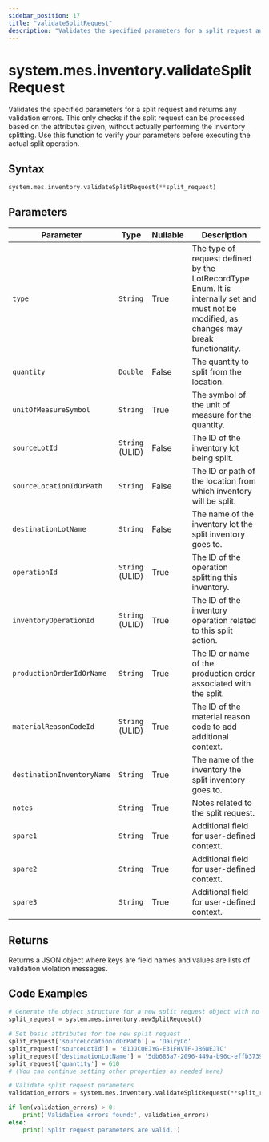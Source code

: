 ```yaml
---
sidebar_position: 17
title: "validateSplitRequest"
description: "Validates the specified parameters for a split request and returns any validation errors."
---
```


# system.mes.inventory.validateSplitRequest

Validates the specified parameters for a split request and returns any validation errors. This only checks if the split request can be processed based on the attributes given, without actually performing the inventory splitting. Use this function to verify your parameters before executing the actual split operation.

## Syntax

```python
system.mes.inventory.validateSplitRequest(**split_request)
```

## Parameters

| Parameter                  | Type            | Nullable | Description                                                                                                                               |
|----------------------------|-----------------|----------|-------------------------------------------------------------------------------------------------------------------------------------------|
| `type`                     | `String`        | True     | The type of request defined by the LotRecordType Enum. It is internally set and must not be modified, as changes may break functionality. |
| `quantity`                 | `Double`        | False    | The quantity to split from the location.                                                                                                  |
| `unitOfMeasureSymbol`      | `String`        | True     | The symbol of the unit of measure for the quantity.                                                                                       |
| `sourceLotId`              | `String` (ULID) | False    | The ID of the inventory lot being split.                                                                                                  |
| `sourceLocationIdOrPath`   | `String`        | False    | The ID or path of the location from which inventory will be split.                                                                        |
| `destinationLotName`       | `String`        | False    | The name of the inventory lot the split inventory goes to.                                                                                |
| `operationId`              | `String` (ULID) | True     | The ID of the operation splitting this inventory.                                                                                         |
| `inventoryOperationId`     | `String` (ULID) | True     | The ID of the inventory operation related to this split action.                                                                           |
| `productionOrderIdOrName`  | `String`        | True     | The ID or name of the production order associated with the split.                                                                         |
| `materialReasonCodeId`     | `String` (ULID) | True     | The ID of the material reason code to add additional context.                                                                             |
| `destinationInventoryName` | `String`        | True     | The name of the inventory the split inventory goes to.                                                                                    |
| `notes`                    | `String`        | True     | Notes related to the split request.                                                                                                       |
| `spare1`                   | `String`        | True     | Additional field for user-defined context.                                                                                                |
| `spare2`                   | `String`        | True     | Additional field for user-defined context.                                                                                                |
| `spare3`                   | `String`        | True     | Additional field for user-defined context.                                                                                                |

## Returns

Returns a JSON object where keys are field names and values are lists of validation violation messages.

## Code Examples

```python
# Generate the object structure for a new split request object with no initial arguments
split_request = system.mes.inventory.newSplitRequest()

# Set basic attributes for the new split request
split_request['sourceLocationIdOrPath'] = 'DairyCo'
split_request['sourceLotId'] = '01JJCQEJYG-E31FHVTF-JB6WEJTC'
split_request['destinationLotName'] = '5db685a7-2096-449a-b96c-effb3739e021'
split_request['quantity'] = 610
# (You can continue setting other properties as needed here)

# Validate split request parameters
validation_errors = system.mes.inventory.validateSplitRequest(**split_request)

if len(validation_errors) > 0:
    print('Validation errors found:', validation_errors)
else:
    print('Split request parameters are valid.')
```
